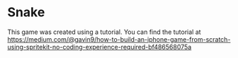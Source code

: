 # Snake

This game was created using a tutorial. You can find the tutorial at https://medium.com/@gavin9/how-to-build-an-iphone-game-from-scratch-using-spritekit-no-coding-experience-required-bf486568075a
